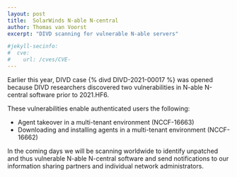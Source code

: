 ```yaml
---
layout: post
title:  SolarWinds N-able N-central
author: Thomas van Voorst
excerpt: "DIVD scanning for vulnerable N-able servers"

#jekyll-secinfo:
#  cve:
#    url: /cves/CVE-
---
```

Earlier this year, DIVD case {% divd DIVD-2021-00017 %} was opened because DIVD researchers discovered two vulnerabilities in N-able N-central software prior to 2021.HF6.

These vulnerabilities enable authenticated users the following:

* Agent takeover in a multi-tenant environment (NCCF-16663)
* Downloading and installing agents in a multi-tenant environment (NCCF-16662)

In the coming days we will be scanning worldwide to identify unpatched and thus vulnerable N-able N-central software and send notifications to our information sharing partners and individual network administrators.
